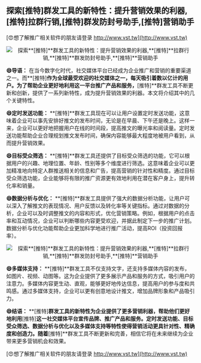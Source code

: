 ## **探索**[推特]**群发工具的新特性：提升营销效果的利器,**[推特]**拉群行销,**[推特]**群发防封号助手,**[推特]**营销助手**

[😍想了解推广相关软件的朋友请登录 http://www.vst.tw](http://www.vst.tw)

 <center><img src="https://vst.tw/MP4/tuiguang/png/0.png" alt="探索**[推特]**群发工具的新特性：提升营销效果的利器,**[推特]**拉群行销,**[推特]**群发防封号助手,**[推特]**营销助手"></center>

**😄导语：**
在当今数字化时代，社交媒体平台已经成为企业推广和营销的重要渠道之一。而**[推特]**作为全球最受欢迎的社交媒体之一，每天吸引着数以亿计的用户。为了帮助企业更好地利用这一平台推广产品和服务，**[推特]**群发工具不断更新和创新，提供了一系列新特性，成为提升营销效果的利器。本文将介绍其中的几个关键特性。

**😄定时发送功能：**
**[推特]**群发工具现在可以让用户设置定时发送功能，这意味着企业可以事先安排好推文的发布时间，无论是在早晨、下午还是晚上。这样一来，企业可以更好地把握用户在线的时间段，提高推文的曝光率和阅读量。定时发送功能帮助企业合理规划推文发布时间，确保内容能够最大程度地被用户看到，从而提升营销效果。

**😄目标受众筛选：**
**[推特]**群发工具还提供了目标受众筛选的功能，它可以根据用户的兴趣、地理位置、年龄、性别等多个维度进行筛选。这意味着企业可以更加精准地向特定人群推送相关的信息和广告，提高营销的针对性和精度。通过目标受众筛选功能，企业能够将有限的推广资源更有效地利用在潜在客户身上，提升转化率和销量。

**😄数据分析与优化：**
**[推特]**群发工具提供了强大的数据分析功能，让用户可以深入了解推文的表现情况、用户反馈以及转化率等关键指标。通过对数据的分析，企业可以及时调整推文的内容和形式，优化营销策略。例如，根据用户的点击率和互动情况，企业可以判断哪些内容更受欢迎，并据此制定下一步的推广计划。数据分析与优化功能帮助企业更加科学地进行推广活动，提高ROI（投资回报率）。

 <center><img src="https://vst.tw/MP4/tuiguang/png/2.png" alt="探索**[推特]**群发工具的新特性：提升营销效果的利器,**[推特]**拉群行销,**[推特]**群发防封号助手,**[推特]**营销助手"></center>

**😄多媒体支持：**
**[推特]**群发工具不仅支持文字，还支持多媒体内容的发布，如图片、视频、动图等。这为企业提供了更多展示产品和服务的方式，吸引用户的注意力。多媒体内容更生动、直观，能够更好地传达信息，提高用户的参与度和共鸣感。通过多媒体支持，企业可以更有创意地设计推文，增加品牌形象和产品吸引力。

**😄结语：**
**[推特]**群发工具的新特性为企业提供了更多营销利器，帮助他们更好地利用**[推特]**这一社交媒体平台宣传品牌、推广产品和服务。定时发送功能、目标受众筛选、数据分析与优化以及多媒体支持等特性使得营销活动更具针对性、精确度和创造力。随着**[推特]**群发工具不断更新和完善，相信它将在未来继续为企业带来更多营销机会和效果。

[😍想了解推广相关软件的朋友请登录 http://www.vst.tw](http://www.vst.tw)



